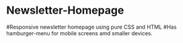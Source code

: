 # Newsletter-Homepage
#Responsive newsletter homepage using pure CSS and HTML
#Has hamburger-menu for mobile screens amd smaller devices.
